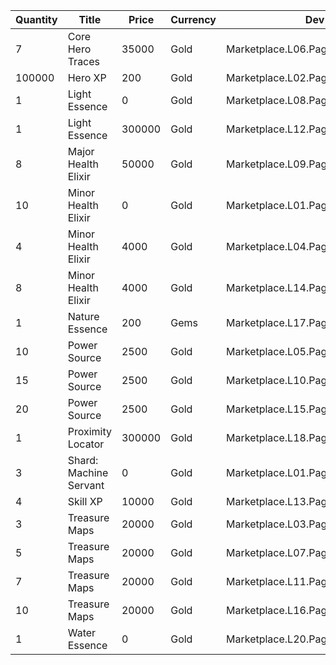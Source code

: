 | Quantity | Title | Price | Currency |  Dev Name |
| -------- | ----- | ----- | -------- |  -------- |
| 7 | Core Hero Traces | 35000 | Gold | Marketplace.L06.Page02.Token.09 |
| 100000 | Hero XP | 200 | Gold | Marketplace.L02.Page02.XP.02 |
| 1 | Light Essence | 0 | Gold | Marketplace.L08.Page02.Free.47 |
| 1 | Light Essence | 300000 | Gold | Marketplace.L12.Page02.Reagent.13 |
| 8 | Major Health Elixir | 50000 | Gold | Marketplace.L09.Page02.MajorElixir.06 |
| 10 | Minor Health Elixir | 0 | Gold | Marketplace.L01.Page02.Free.06 |
| 4 | Minor Health Elixir | 4000 | Gold | Marketplace.L04.Page02.MinorElixir.05 |
| 8 | Minor Health Elixir | 4000 | Gold | Marketplace.L14.Page02.ElixirAll.07 |
| 1 | Nature Essence | 200 | Gems | Marketplace.L17.Page02.Shard.14 |
| 10 | Power Source | 2500 | Gold | Marketplace.L05.Page02.PowerSource.02 |
| 15 | Power Source | 2500 | Gold | Marketplace.L10.Page02.PowerSource.05 |
| 20 | Power Source | 2500 | Gold | Marketplace.L15.Page02.PowerSource.08 |
| 1 | Proximity Locator | 300000 | Gold | Marketplace.L18.Page02.Hero.05 |
| 3 | Shard: Machine Servant | 0 | Gold | Marketplace.L01.Page2.VIP5.FreeBonus.52 |
| 4 | Skill XP | 10000 | Gold | Marketplace.L13.Page02.MapsMisc.18 |
| 3 | Treasure Maps | 20000 | Gold | Marketplace.L03.Page02.MapFragments.02 |
| 5 | Treasure Maps | 20000 | Gold | Marketplace.L07.Page02.MapFragments.06 |
| 7 | Treasure Maps | 20000 | Gold | Marketplace.L11.Page02.TreasureMap.02 |
| 10 | Treasure Maps | 20000 | Gold | Marketplace.L16.Page02.TreasureMap.05 |
| 1 | Water Essence | 0 | Gold | Marketplace.L20.Page02.Free.108 |
